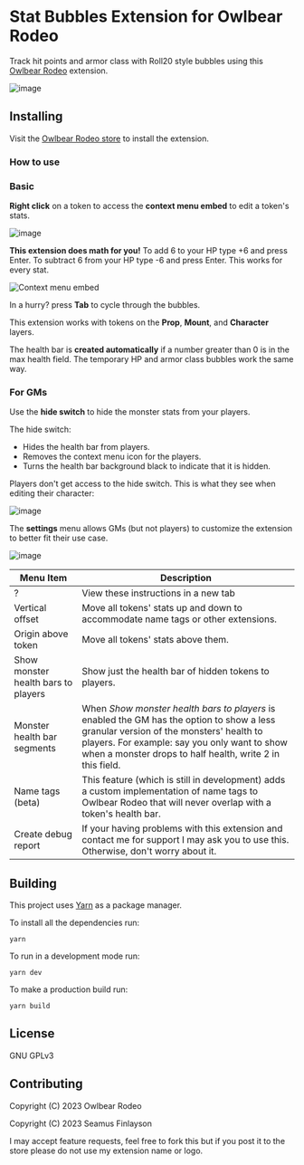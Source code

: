# Stat Bubbles Extension for Owlbear Rodeo

Track hit points and armor class with Roll20 style bubbles using this [Owlbear Rodeo](https://www.owlbear.rodeo/) extension.

![image](https://github.com/SeamusFinlayson/Bubbles-for-Owlbear-Rodeo/assets/77430559/c5d0c62b-c022-41a0-b43b-8bd87d4a1dc0)

## Installing

Visit the [Owlbear Rodeo store](https://extensions.owlbear.rodeo/bubble-tracker) to install the extension.

### How to use

### Basic

**Right click** on a token to access the **context menu embed** to edit a token's stats.

![image](https://github.com/SeamusFinlayson/Bubbles-for-Owlbear-Rodeo/assets/77430559/08ab4d9f-7ce5-4536-8774-73c84f0730a7)


**This extension does math for you!** 
To add 6 to your HP type +6 and press Enter. To subtract 6 from your HP type -6 and press Enter. This works for every stat.

![Context menu embed](https://github.com/SeamusFinlayson/Bubbles-for-Owlbear-Rodeo/assets/77430559/a71cf43d-b9db-46e8-9b9d-5eff77069491)

In a hurry? press **Tab** to cycle through the bubbles.

This extension works with tokens on the **Prop**, **Mount**, and **Character** layers.

The health bar is **created automatically** if a number greater than 0 is in the max health field. The temporary HP and armor class bubbles work the same way.

### For GMs

Use the **hide switch** to hide the monster stats from your players. 

The hide switch:

* Hides the health bar from players.
* Removes the context menu icon for the players.
* Turns the health bar background black to indicate that it is hidden.

Players don't get access to the hide switch. This is what they see when editing their character:

![image](https://github.com/SeamusFinlayson/Bubbles-for-Owlbear-Rodeo/assets/77430559/17693b55-3758-4455-b9a8-c720054f7229)

The **settings** menu allows GMs (but not players) to customize the extension to better fit their use case.


![image](https://github.com/SeamusFinlayson/Bubbles-for-Owlbear-Rodeo/assets/77430559/1b0df2f5-f51f-43de-b156-4c27ba79d75e)

|Menu Item|Description|
|---|---|
| ? | View these instructions in a new tab |
| Vertical offset | Move all tokens' stats up and down to accommodate name tags or other extensions. |
| Origin above token | Move all tokens' stats above them. |
| Show monster health bars to players | Show just the health bar of hidden tokens to players. |
| Monster health bar segments | When *Show monster health bars to players* is enabled the GM has the option to show a less granular version of the monsters' health to players.   For example: say you only want to show when a monster drops to half health, write 2 in this field. |
| Name tags (beta) | This feature (which is still in development) adds a custom implementation of name tags to Owlbear Rodeo that will never overlap with a token's health bar.|
| Create debug report | If your having problems with this extension and contact me for support I may ask you to use this. Otherwise, don't worry about it. |

## Building

This project uses [Yarn](https://yarnpkg.com/) as a package manager.

To install all the dependencies run:

`yarn`

To run in a development mode run:

`yarn dev`

To make a production build run:

`yarn build`

## License

GNU GPLv3

## Contributing

Copyright (C) 2023 Owlbear Rodeo

Copyright (C) 2023 Seamus Finlayson

I may accept feature requests, feel free to fork this but if you post it to the store please do not use my extension name or logo.
